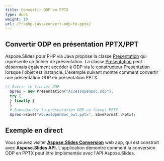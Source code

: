 ```yaml
---
title: Convertir ODP en PPTX
type: docs
weight: 10
url: /fr/php-java/convert-odp-to-pptx/
---
```


## **Convertir ODP en présentation PPTX/PPT**
Aspose.Slides pour PHP via Java propose la classe [Presentation](https://reference.aspose.com/slides/php-java/aspose.slides/Presentation) qui représente un fichier de présentation. La classe [Presentation](https://reference.aspose.com/slides/php-java/aspose.slides/Presentation) peut désormais également accéder à ODP via le constructeur [Presentation](https://reference.aspose.com/slides/php-java/aspose.slides/Presentation#Presentation-java.lang.String-) lorsque l'objet est instancié. L'exemple suivant montre comment convertir une présentation ODP en présentation PPTX.

```php
// Ouvrir le fichier ODP
  $pres = new Presentation("AccessOpenDoc.odp");
  try {
  } finally {
  }
  # Sauvegarder la présentation ODP au format PPTX
  $pres->save("AccessOpenDoc_out.pptx", SaveFormat::Pptx);
```

## **Exemple en direct**
Vous pouvez visiter [**Aspose.Slides Conversion**](https://products.aspose.app/slides/conversion/) web app, qui est construit avec **Aspose.Slides API.** L'application démontre comment la conversion ODP en PPTX peut être implémentée avec l'API Aspose.Slides.